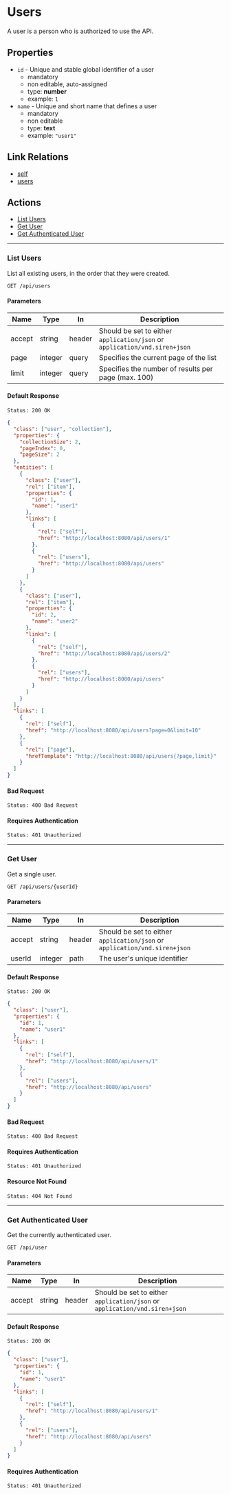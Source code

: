 # Users

A user is a person who is authorized to use the API.

## Properties
* `id` - Unique and stable global identifier of a user
    * mandatory
    * non editable, auto-assigned
    * type: **number**
    * example: `1`
* `name` - Unique and short name that defines a user
    * mandatory
    * non editable
    * type: **text**
    * example: `"user1"`

## Link Relations
* [self](#get-user)
* [users](#list-users)

## Actions
* [List Users](#list-users)
* [Get User](#get-user)
* [Get Authenticated User](#get-authenticated-user)

------
### List Users
List all existing users, in the order that they were created.

```http
GET /api/users
```

#### Parameters
| Name        | Type        | In         | Description                                                                           |
| ----------- | ----------- | ---------- | ------------------------------------------------------------------------------------- |
| accept      | string      | header     | Should be set to either `application/json` or `application/vnd.siren+json`            |
| page        | integer     | query      | Specifies the current page of the list                                                |
| limit       | integer     | query      | Specifies the number of results per page (max. 100)                                   |

#### Default Response
```
Status: 200 OK
```
```json
{
  "class": ["user", "collection"],
  "properties": {
    "collectionSize": 2,
    "pageIndex": 0,
    "pageSize": 2
  },
  "entities": [
    {
      "class": ["user"],
      "rel": ["item"],
      "properties": {
        "id": 1,
        "name": "user1"
      },
      "links": [
        {
          "rel": ["self"],
          "href": "http://localhost:8080/api/users/1"
        },
        {
          "rel": ["users"],
          "href": "http://localhost:8080/api/users"
        }
      ]
    },
    {
      "class": ["user"],
      "rel": ["item"],
      "properties": {
        "id": 2,
        "name": "user2"
      },
      "links": [
        {
          "rel": ["self"],
          "href": "http://localhost:8080/api/users/2"
        },
        {
          "rel": ["users"],
          "href": "http://localhost:8080/api/users"
        }
      ]
    }
  ],
  "links": [
    {
      "rel": ["self"],
      "href": "http://localhost:8080/api/users?page=0&limit=10"
    },
    {
      "rel": ["page"],
      "hrefTemplate": "http://localhost:8080/api/users{?page,limit}"
    }
  ]
}
```
#### Bad Request
```
Status: 400 Bad Request
```

#### Requires Authentication
```
Status: 401 Unauthorized
```

------
### Get User
Get a single user.

```http
GET /api/users/{userId}
```

#### Parameters
| Name        | Type        | In         | Description                                                                           |
| ----------- | ----------- | ---------- | ------------------------------------------------------------------------------------- |
| accept      | string      | header     | Should be set to either `application/json` or `application/vnd.siren+json`            |
| userId      | integer     | path       | The user's unique identifier                                                          |

#### Default Response
```
Status: 200 OK
```
```json
{
  "class": ["user"],
  "properties": {
    "id": 1,
    "name": "user1"
  },
  "links": [
    {
      "rel": ["self"],
      "href": "http://localhost:8080/api/users/1"
    },
    {
      "rel": ["users"],
      "href": "http://localhost:8080/api/users"
    }
  ]
}
```
#### Bad Request
```
Status: 400 Bad Request
```

#### Requires Authentication
```
Status: 401 Unauthorized
```

#### Resource Not Found
```
Status: 404 Not Found
```

------
### Get Authenticated User
Get the currently authenticated user.

```http
GET /api/user
```

#### Parameters
| Name        | Type        | In         | Description                                                                           |
| ----------- | ----------- | ---------- | ------------------------------------------------------------------------------------- |
| accept      | string      | header     | Should be set to either `application/json` or `application/vnd.siren+json`            |

#### Default Response
```
Status: 200 OK
```
```json
{
  "class": ["user"],
  "properties": {
    "id": 1,
    "name": "user1"
  },
  "links": [
    {
      "rel": ["self"],
      "href": "http://localhost:8080/api/users/1"
    },
    {
      "rel": ["users"],
      "href": "http://localhost:8080/api/users"
    }
  ]
}
```

#### Requires Authentication
```
Status: 401 Unauthorized
```